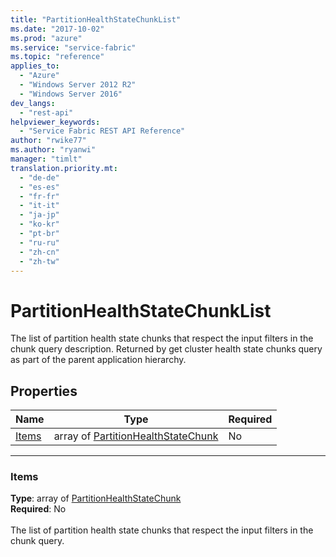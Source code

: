 ```yaml
---
title: "PartitionHealthStateChunkList"
ms.date: "2017-10-02"
ms.prod: "azure"
ms.service: "service-fabric"
ms.topic: "reference"
applies_to: 
  - "Azure"
  - "Windows Server 2012 R2"
  - "Windows Server 2016"
dev_langs: 
  - "rest-api"
helpviewer_keywords: 
  - "Service Fabric REST API Reference"
author: "rwike77"
ms.author: "ryanwi"
manager: "timlt"
translation.priority.mt: 
  - "de-de"
  - "es-es"
  - "fr-fr"
  - "it-it"
  - "ja-jp"
  - "ko-kr"
  - "pt-br"
  - "ru-ru"
  - "zh-cn"
  - "zh-tw"
---
```

# PartitionHealthStateChunkList

The list of partition health state chunks that respect the input filters in the chunk query description.
Returned by get cluster health state chunks query as part of the parent application hierarchy.


## Properties

| Name | Type | Required |
| --- | --- | --- |
| [Items](#items) | array of [PartitionHealthStateChunk](sfclient-v60-model-partitionhealthstatechunk.md) | No |

____
### Items
__Type__: array of [PartitionHealthStateChunk](sfclient-v60-model-partitionhealthstatechunk.md) <br/>
__Required__: No<br/>
<br/>
The list of partition health state chunks that respect the input filters in the chunk query.

